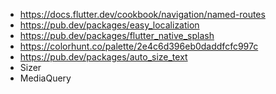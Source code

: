 - https://docs.flutter.dev/cookbook/navigation/named-routes
- https://pub.dev/packages/easy_localization
- https://pub.dev/packages/flutter_native_splash
- https://colorhunt.co/palette/2e4c6d396eb0daddfcfc997c
- https://pub.dev/packages/auto_size_text
- Sizer
- MediaQuery